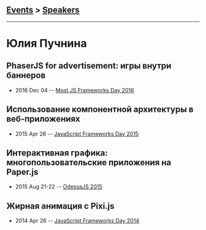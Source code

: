 ## [Events](../README.md) > [Speakers](../speakers.md)
---

# Юлия Пучнина

## PhaserJS for advertisement: игры внутри баннеров
- 2016 Dec 04 -- [Most JS Frameworks Day 2016](https://frameworksdays.com/event/most-js-fwdays-2016/review/phaser-js-for-advertisment)    
## Использование компонентной архитектуры в веб-приложениях
- 2015 Apr 26 -- [JavaScript Frameworks Day 2015](http://frameworksdays.com/event/js-frameworks-day-2015/review/komponentnaia-arkhitektura-v-web-prilozheniiakn)    
## Интерактивная графика: многопользовательские приложения на Paper.js
- 2015 Aug 21-22 -- [OdessaJS 2015](https://www.youtube.com/watch?v=qsyAvFVksY8)    
## Жирная анимация с Pixi.js
- 2014 Apr 26 -- [JavaScript Frameworks Day 2014](http://frameworksdays.com/event/js-frameworks-day-2014/review/jirnaia-animatsyia-s-Pixi-js)    
